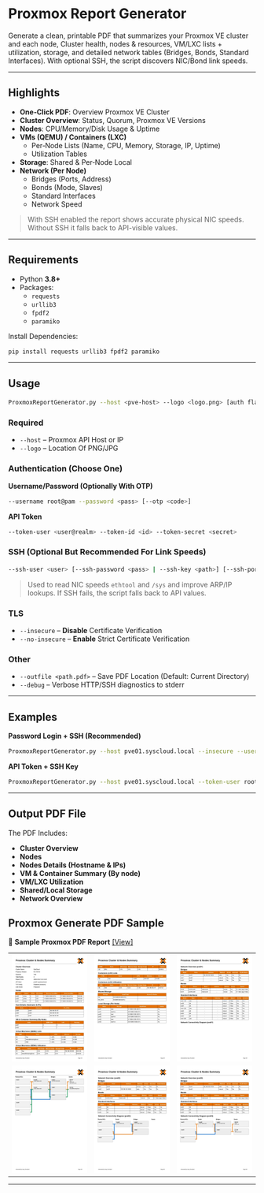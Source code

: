 # Proxmox Report Generator

Generate a clean, printable PDF that summarizes your Proxmox VE cluster and each node, Cluster health, nodes & resources, VM/LXC lists + utilization, storage, and detailed network tables (Bridges, Bonds, Standard Interfaces). With optional SSH, the script discovers NIC/Bond link speeds.

---

## Highlights

- **One‑Click PDF**: Overview Proxmox VE Cluster
- **Cluster Overview**: Status, Quorum, Proxmox VE Versions
- **Nodes**: CPU/Memory/Disk Usage & Uptime
- **VMs (QEMU) / Containers (LXC)**
  - Per‑Node Lists (Name, CPU, Memory, Storage, IP, Uptime)
  - Utilization Tables
- **Storage**: Shared & Per‑Node Local
- **Network (Per Node)**
  - Bridges (Ports, Address)
  - Bonds (Mode, Slaves)
  - Standard Interfaces
  - Network Speed
> With SSH enabled the report shows accurate physical NIC speeds. Without SSH it falls back to API-visible values.

---

## Requirements

- Python **3.8+**
- Packages:
  - `requests`
  - `urllib3`
  - `fpdf2`
  - `paramiko`

Install Dependencies:

```bash
pip install requests urllib3 fpdf2 paramiko
```

---

## Usage

```bash
ProxmoxReportGenerator.py --host <pve-host> --logo <logo.png> [auth flags] [ssh flags] [other flags]
```

### Required
- `--host` – Proxmox API Host or IP
- `--logo` – Location Of PNG/JPG

### Authentication (Choose **One**)

**Username/Password (Optionally With OTP)**
```bash
--username root@pam --password <pass> [--otp <code>]
```

**API Token**
```bash
--token-user <user@realm> --token-id <id> --token-secret <secret>
```

### SSH (Optional But Recommended For Link Speeds)
```bash
--ssh-user <user> [--ssh-password <pass> | --ssh-key <path>] [--ssh-port 22] [--ssh-timeout 8]
```
> Used to read NIC speeds `ethtool` and `/sys` and improve ARP/IP lookups. If SSH fails, the script falls back to API values.

### TLS
- `--insecure` – **Disable** Certificate Verification  
- `--no-insecure` – **Enable** Strict Certificate Verification

### Other
- `--outfile <path.pdf>` – Save PDF Location (Default: Current Directory)
- `--debug` – Verbose HTTP/SSH diagnostics to stderr

---

## Examples

**Password Login + SSH (Recommended)**
```bash
ProxmoxReportGenerator.py --host pve01.syscloud.local --insecure --username root@pam --password 'xxxxx' --logo "C:\ProxmoxLogo.png" --generateusername "Aung Thu Myint" --ssh-user root --ssh-password 'xxxxx'
```

**API Token + SSH Key**
```bash
ProxmoxReportGenerator.py --host pve01.syscloud.local --token-user root@pam --token-id 'xxxxx' --token-secret 'xxxxx-xxxxx-xxxxx' --logo "C:\ProxmoxLogo.png" --generateusername "Aung Thu Myint" --ssh-user root --ssh-key ~/.ssh/id_rsa --no-insecure
```

---

## Output PDF File

The PDF Includes:

- **Cluster Overview**
- **Nodes**
- **Nodes Details (Hostname & IPs)**
- **VM & Container Summary (By node)**
- **VM/LXC Utilization**
- **Shared/Local Storage**
- **Network Overview**

## Proxmox Generate PDF Sample

<p>
  📙 <strong>Sample Proxmox PDF Report</strong>
  <a href="https://github.com/AungThuMyint/ProxmoxReportGenerator/blob/main/Report/Proxmox_Summary.pdf">[View]</a>
</p>

<table>
  <tr>
    <td><img src="https://raw.githubusercontent.com/AungThuMyint/ProxmoxReportGenerator/refs/heads/main/Report/Page1.jpg" alt="Page1" width="260"></td>
    <td><img src="https://raw.githubusercontent.com/AungThuMyint/ProxmoxReportGenerator/refs/heads/main/Report/Page2.jpg" alt="Page2" width="260"></td>
    <td><img src="https://raw.githubusercontent.com/AungThuMyint/ProxmoxReportGenerator/refs/heads/main/Report/Page3.jpg" alt="Page3" width="260"></td>
  </tr>
  <tr>
    <td><img src="https://raw.githubusercontent.com/AungThuMyint/ProxmoxReportGenerator/refs/heads/main/Report/Page4.jpg" alt="Page4" width="260"></td>
    <td><img src="https://raw.githubusercontent.com/AungThuMyint/ProxmoxReportGenerator/refs/heads/main/Report/Page5.jpg" alt="Page5" width="260"></td>
    <td><img src="https://raw.githubusercontent.com/AungThuMyint/ProxmoxReportGenerator/refs/heads/main/Report/Page6.jpg" alt="Page6" width="260"></td>
  </tr>
</table>

---
